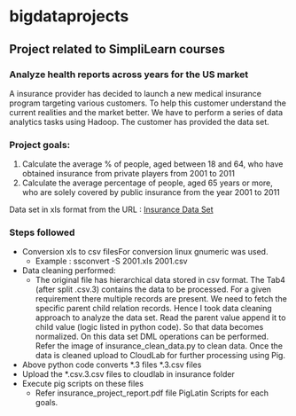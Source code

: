 
# bigdataprojects

## Project related to SimpliLearn courses 
### Analyze health reports across years for the US market
A insurance provider has decided to launch a new medical insurance program targeting various customers. To help this customer understand the current realities and the market better. We have to perform a series of data analytics tasks using Hadoop. The customer has provided the data set.
### Project goals:
1) Calculate the average % of people, aged between 18 and 64, who have obtained insurance from private players from 2001 to 2011
2) Calculate the average percentage of people, aged 65 years or more, who are solely covered by public insurance from the year 2001 to 2011

Data set in xls format from the URL :
[Insurance Data Set](http://www.census.gov/hhes/www/hlthins/data/utilization/tables.html)

### Steps followed
   * Conversion xls to csv filesFor conversion linux gnumeric was used.
     * Example : ssconvert -S 2001.xls 2001.csv
   * Data cleaning performed:
     * The original file has hierarchical data stored in csv format. The Tab4 (after split <year>.csv.3) contains the data to be     processed. For a given requirement there multiple records are present. We need to fetch the specific parent child relation records. Hence I took data cleaning approach to analyze the data set. Read the parent value append it to child value (logic listed in python code). So that data becomes normalized. On this data set DML operations can be performed. Refer the image of insurance_clean_data.py to clean data. Once the data is cleaned upload to CloudLab for further processing using Pig.
   * Above python code converts *.3 files *.3.csv files
   * Upload the *.csv.3.csv files to cloudlab in insurance folder
   * Execute pig scripts on these files 
     * Refer insurance_project_report.pdf file PigLatin Scripts for each goals. 


